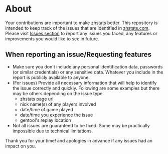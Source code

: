 # About

Your contributions are important to make zhstats better. This repository is intended to keep track of the issues that are identified in [zhstats.com](https://zhstats.com). Please visit [Issues section](https://github.com/p88a/zh-stats/issues) to report any issues you faced, any features or improvements you would like to see in future.

## When reporting an issue/Requesting features

- Make sure you don't include any personal identification data, passwords (or similar credentials) or any sensitive data. Whatever you include in the report is publicly available to anyone.
- (For issues) Provide all necessary information that will help to identify the issue correctly and quickly. Following are some examples but there may be others depending on the issue type.
  - zhstats page url
  - nick name(s) of any players involved
  - date/time of game played
  - date/time you experience the issue
  - gentool's replay location
- Not all issues are guaranteed to be fixed. Some may be practically impossible due to technical limitations.

Thank you for your time! and apologies in advance if any issues had an impact on you. 
